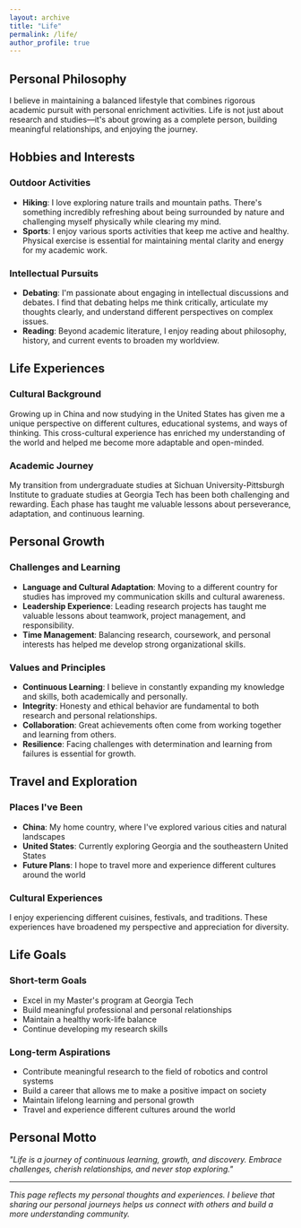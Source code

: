 ```yaml
---
layout: archive
title: "Life"
permalink: /life/
author_profile: true
---
```


## Personal Philosophy

I believe in maintaining a balanced lifestyle that combines rigorous academic pursuit with personal enrichment activities. Life is not just about research and studies—it's about growing as a complete person, building meaningful relationships, and enjoying the journey.

## Hobbies and Interests

### Outdoor Activities
- **Hiking**: I love exploring nature trails and mountain paths. There's something incredibly refreshing about being surrounded by nature and challenging myself physically while clearing my mind.
- **Sports**: I enjoy various sports activities that keep me active and healthy. Physical exercise is essential for maintaining mental clarity and energy for my academic work.

### Intellectual Pursuits
- **Debating**: I'm passionate about engaging in intellectual discussions and debates. I find that debating helps me think critically, articulate my thoughts clearly, and understand different perspectives on complex issues.
- **Reading**: Beyond academic literature, I enjoy reading about philosophy, history, and current events to broaden my worldview.

## Life Experiences

### Cultural Background
Growing up in China and now studying in the United States has given me a unique perspective on different cultures, educational systems, and ways of thinking. This cross-cultural experience has enriched my understanding of the world and helped me become more adaptable and open-minded.

### Academic Journey
My transition from undergraduate studies at Sichuan University-Pittsburgh Institute to graduate studies at Georgia Tech has been both challenging and rewarding. Each phase has taught me valuable lessons about perseverance, adaptation, and continuous learning.

## Personal Growth

### Challenges and Learning
- **Language and Cultural Adaptation**: Moving to a different country for studies has improved my communication skills and cultural awareness.
- **Leadership Experience**: Leading research projects has taught me valuable lessons about teamwork, project management, and responsibility.
- **Time Management**: Balancing research, coursework, and personal interests has helped me develop strong organizational skills.

### Values and Principles
- **Continuous Learning**: I believe in constantly expanding my knowledge and skills, both academically and personally.
- **Integrity**: Honesty and ethical behavior are fundamental to both research and personal relationships.
- **Collaboration**: Great achievements often come from working together and learning from others.
- **Resilience**: Facing challenges with determination and learning from failures is essential for growth.

## Travel and Exploration

### Places I've Been
- **China**: My home country, where I've explored various cities and natural landscapes
- **United States**: Currently exploring Georgia and the southeastern United States
- **Future Plans**: I hope to travel more and experience different cultures around the world

### Cultural Experiences
I enjoy experiencing different cuisines, festivals, and traditions. These experiences have broadened my perspective and appreciation for diversity.

## Life Goals

### Short-term Goals
- Excel in my Master's program at Georgia Tech
- Build meaningful professional and personal relationships
- Maintain a healthy work-life balance
- Continue developing my research skills

### Long-term Aspirations
- Contribute meaningful research to the field of robotics and control systems
- Build a career that allows me to make a positive impact on society
- Maintain lifelong learning and personal growth
- Travel and experience different cultures around the world

## Personal Motto

*"Life is a journey of continuous learning, growth, and discovery. Embrace challenges, cherish relationships, and never stop exploring."*

---

*This page reflects my personal thoughts and experiences. I believe that sharing our personal journeys helps us connect with others and build a more understanding community.*

